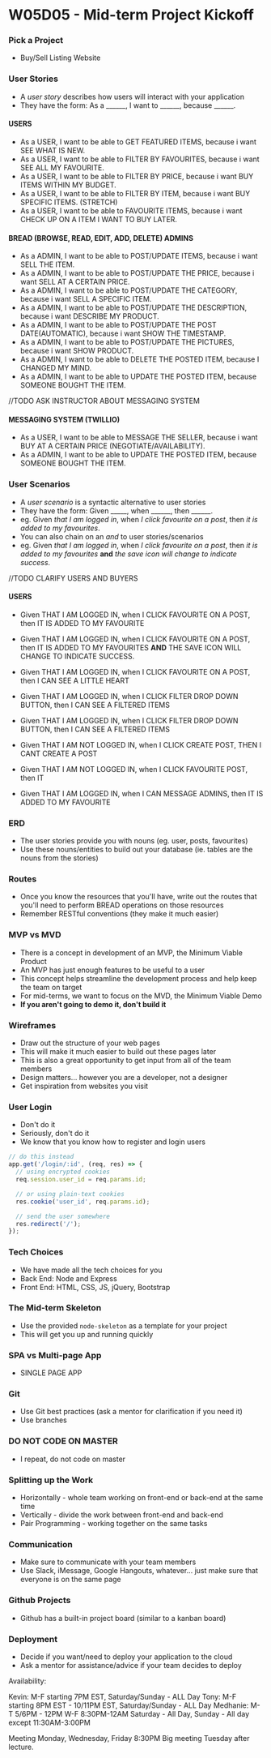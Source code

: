 # W05D05 - Mid-term Project Kickoff

### Pick a Project
- Buy/Sell Listing Website


### User Stories
- A _user story_ describes how users will interact with your application
- They have the form: As a ______, I want to ______, because ______.
<!-- - eg. As a _user_, I want to _be able to save posts_, because _I want to review them later_.
- User stories can also be negated: As a _____, I shouldn't be able to ______, because _____.
- eg. As a _user_, I shouldn't be able to _edit other users posts_, because _I don't own those posts_. -->

#### USERS
- As a USER, I want to be able to GET FEATURED ITEMS, because i want SEE WHAT IS NEW.
- As a USER, I want to be able to FILTER BY FAVOURITES, because i want SEE ALL MY FAVOURITE.
- As a USER, I want to be able to FILTER BY PRICE, because i want BUY ITEMS WITHIN MY BUDGET.
- As a USER, I want to be able to FILTER BY ITEM, because i want BUY SPECIFIC ITEMS. (STRETCH)
- As a USER, I want to be able to FAVOURITE ITEMS, because i want CHECK UP ON A ITEM I WANT TO BUY LATER.

#### BREAD (BROWSE, READ, EDIT, ADD, DELETE) ADMINS
- As a ADMIN, I want to be able to POST/UPDATE ITEMS, because i want SELL THE ITEM.
- As a ADMIN, I want to be able to POST/UPDATE THE PRICE, because i want SELL AT A CERTAIN PRICE.
- As a ADMIN, I want to be able to POST/UPDATE THE CATEGORY, because i want SELL A SPECIFIC ITEM.
- As a ADMIN, I want to be able to POST/UPDATE THE DESCRIPTION, because i want DESCRIBE MY PRODUCT.
- As a ADMIN, I want to be able to POST/UPDATE THE POST DATE(AUTOMATIC), because i want SHOW THE TIMESTAMP.
- As a ADMIN, I want to be able to POST/UPDATE THE PICTURES, because i want SHOW PRODUCT.
- As a ADMIN, I want to be able to DELETE THE POSTED ITEM, because I CHANGED MY MIND.
- As a ADMIN, I want to be able to UPDATE THE POSTED ITEM, because SOMEONE BOUGHT THE ITEM.

//TODO ASK INSTRUCTOR ABOUT MESSAGING SYSTEM
#### MESSAGING SYSTEM (TWILLIO) 
- As a USER, I want to be able to MESSAGE THE SELLER, because i want BUY AT A CERTAIN PRICE (NEGOTIATE/AVAILABILITY).
- As a ADMIN, I want to be able to UPDATE THE POSTED ITEM, because SOMEONE BOUGHT THE ITEM.

### User Scenarios
- A _user scenario_ is a syntactic alternative to user stories
- They have the form: Given _____, when ______, then ______.
- eg. Given _that I am logged in_, when _I click favourite on a post_, then _it is added to my favourites_.
- You can also chain on an _and_ to user stories/scenarios
- eg. Given _that I am logged in_, when _I click favourite on a post_, then _it is added to my favourites_ **and** _the save icon will change to indicate success_.


//TODO CLARIFY USERS AND BUYERS
#### USERS
- Given THAT I AM LOGGED IN, when I CLICK FAVOURITE ON A POST, then IT IS ADDED TO MY FAVOURITE
- Given THAT I AM LOGGED IN, when I CLICK FAVOURITE ON A POST, then IT IS ADDED TO MY FAVOURITES **AND** THE SAVE ICON WILL CHANGE TO INDICATE SUCCESS.
- Given THAT I AM LOGGED IN, when I CLICK FAVOURITE ON A POST, then I CAN SEE A LITTLE HEART
- Given THAT I AM LOGGED IN, when I CLICK FILTER DROP DOWN BUTTON, then I CAN SEE A FILTERED ITEMS
- Given THAT I AM LOGGED IN, when I CLICK FILTER DROP DOWN BUTTON, then I CAN SEE A FILTERED ITEMS
- Given THAT I AM NOT LOGGED IN, when I CLICK CREATE POST, THEN I CANT CREATE A POST
- Given THAT I AM NOT LOGGED IN, when I CLICK FAVOURITE POST, then IT 



- Given THAT I AM LOGGED IN, when I CAN MESSAGE ADMINS, then IT IS ADDED TO MY FAVOURITE



### ERD
- The user stories provide you with nouns (eg. user, posts, favourites)
- Use these nouns/entities to build out your database (ie. tables are the nouns from the stories)

### Routes
- Once you know the resources that you'll have, write out the routes that you'll need to perform BREAD operations on those resources
- Remember RESTful conventions (they make it much easier)

### MVP vs MVD
- There is a concept in development of an MVP, the Minimum Viable Product
- An MVP has just enough features to be useful to a user
- This concept helps streamline the development process and help keep the team on target
- For mid-terms, we want to focus on the MVD, the Minimum Viable Demo
- **If you aren't going to demo it, don't build it**

### Wireframes
- Draw out the structure of your web pages
- This will make it much easier to build out these pages later
- This is also a great opportunity to get input from all of the team members
- Design matters... however you are a developer, not a designer
- Get inspiration from websites you visit

### User Login
- Don't do it
- Seriously, don't do it
- We know that you know how to register and login users

```js
// do this instead
app.get('/login/:id', (req, res) => {
  // using encrypted cookies
  req.session.user_id = req.params.id;

  // or using plain-text cookies
  res.cookie('user_id', req.params.id);

  // send the user somewhere
  res.redirect('/');
});
```

### Tech Choices
- We have made all the tech choices for you
- Back End: Node and Express
- Front End: HTML, CSS, JS, jQuery, Bootstrap

### The Mid-term Skeleton
- Use the provided `node-skeleton` as a template for your project
- This will get you up and running quickly

### SPA vs Multi-page App
- SINGLE PAGE APP
### Git
- Use Git best practices (ask a mentor for clarification if you need it)
- Use branches

### DO NOT CODE ON MASTER
- I repeat, do not code on master

### Splitting up the Work
- Horizontally - whole team working on front-end or back-end at the same time
- Vertically - divide the work between front-end and back-end
- Pair Programming - working together on the same tasks

### Communication
- Make sure to communicate with your team members
- Use Slack, iMessage, Google Hangouts, whatever... just make sure that everyone is on the same page

### Github Projects
- Github has a built-in project board (similar to a kanban board)

### Deployment
- Decide if you want/need to deploy your application to the cloud
- Ask a mentor for assistance/advice if your team decides to deploy


Availability:

Kevin: M-F starting 7PM EST, Saturday/Sunday - ALL Day
Tony: M-F starting 8PM EST - 10/11PM EST, Saturday/Sunday - ALL Day
Medhanie: M-T 5/6PM - 12PM W-F 8:30PM-12AM Saturday - All Day, Sunday - All day except 11:30AM-3:00PM

Meeting Monday, Wednesday, Friday 8:30PM
Big meeting Tuesday after lecture.